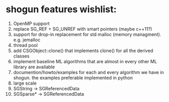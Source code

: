 # shogun features wishlist:
 
 1. OpenMP support
 2. replace SG_REF + SG_UNREF with smart pointers (maybe c++11?)
 3. support for drop-in replacement for std malloc (memory managment). e.g. jemalloc
 4. thread pool
 5. add CSGObject::clone() that implements clone() for all the derived classes
 6. implement baseline ML algorithms that are almost in every other ML library are available
 7. documention/howto/examples for each and every algorithm we have in shogun. the examples preferable implemented in python
 8. large scale
 9. SGString -> SGReferencedData
10. SGSparse* -> SGReferencedData